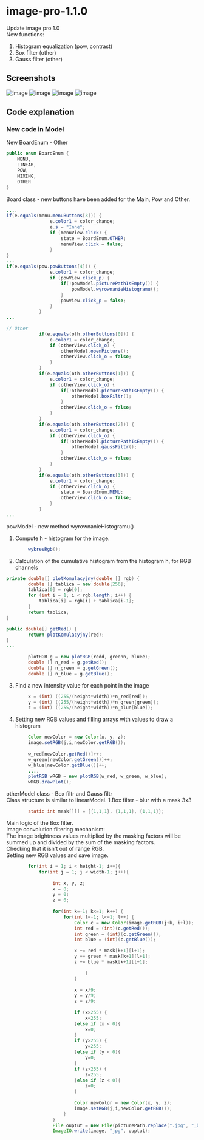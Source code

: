 # image-pro-1.1.0
Update image pro 1.0 \
New functions:
1. Histogram equalization (pow, contrast)
2. Box filter (other)
3. Gauss filter (other)
## Screenshots
![image](https://user-images.githubusercontent.com/72127610/116815946-45220680-ab60-11eb-807d-6923403d037b.png)
![image](https://user-images.githubusercontent.com/72127610/116815951-4b17e780-ab60-11eb-8389-aeeb7306d2b4.png)
![image](https://user-images.githubusercontent.com/72127610/116815953-50753200-ab60-11eb-8fe1-5d829425d484.png)
![image](https://user-images.githubusercontent.com/72127610/116815961-579c4000-ab60-11eb-9496-43fd90182a9a.png)
## Code explanation
### New code in Model
New BoardEnum - Other
```java
public enum BoardEnum {
	MENU,
	LINEAR,
	POW,
	MIXING,
	OTHER
}

```
Board class - new buttons have been added for the Main, Pow and Other.
```java
....
if(e.equals(menu.menuButtons[3])) {
				e.color1 = color_change;
				e.s = "Inne";
				if (menuView.click) {
					state = BoardEnum.OTHER;
					menuView.click = false;
				}
}
... 
if(e.equals(pow.powButtons[4])) {
				e.color1 = color_change;
				if (powView.click_p) {
					if(!powModel.picturePathIsEmpty()) {
						powModel.wyrownanieHistogramu();
					}
					powView.click_p = false;
				}
			}
...

// Other
			if(e.equals(oth.otherButtons[0])) {
				e.color1 = color_change;
				if (otherView.click_o) {
					otherModel.openPicture();
					otherView.click_o = false;
				}
			}
			if(e.equals(oth.otherButtons[1])) {
				e.color1 = color_change;
				if (otherView.click_o) {
					if(!otherModel.picturePathIsEmpty()) {
						otherModel.boxFiltr();
					}
					otherView.click_o = false;
				}
			}
			if(e.equals(oth.otherButtons[2])) {
				e.color1 = color_change;
				if (otherView.click_o) {
					if(!otherModel.picturePathIsEmpty()) {
						otherModel.gaussFiltr();
					}
					otherView.click_o = false;
				}
			}
			if(e.equals(oth.otherButtons[3])) {
				e.color1 = color_change;
				if (otherView.click_o) {
					state = BoardEnum.MENU;
					otherView.click_o = false;
				}
			}
...
```
powModel - new method wyrownanieHistogramu()
1. Compute h - histogram for the image.
```java
		wykresRgb();
```
2. Calculation of the cumulative histogram from the histogram h, for RGB channels
```java
private double[] plotKomulacyjny(double [] rgb) {
	    double [] tablica = new double[256];
	    tablica[0] = rgb[0];
	    for (int i = 1; i < rgb.length; i++) {
	    	tablica[i] = rgb[i] + tablica[i-1];
	    }
		return tablica;
}

public double[] getRed() {
	    return plotKomulacyjny(red);
}
...	
```
```java
		plotRGB g = new plotRGB(redd, greenn, bluee);
		double [] n_red = g.getRed();
		double [] n_green = g.getGreen();
		double [] n_blue = g.getBlue();
```
3. Find a new intensity value for each point in the image
```java
		x = (int) ((255/(height*width))*n_red[red]);
		y = (int) ((255/(height*width))*n_green[green]);
		z = (int) ((255/(height*width))*n_blue[blue]);
```
4. Setting new RGB values and filling arrays with values to draw a histogram
```java
		Color newColor = new Color(x, y, z);
		image.setRGB(j,i,newColor.getRGB());
				 
		w_red[newColor.getRed()]++;
		w_green[newColor.getGreen()]++;
		w_blue[newColor.getBlue()]++;
		....
		plotRGB wRGB = new plotRGB(w_red, w_green, w_blue);
		wRGB.drawPlot();
```
otherModel class - Box filtr and Gauss filtr\
Class structure is similar to linearModel.
1.Box filter - blur with a mask 3x3
```java
		static int mask[][] = {{1,1,1}, {1,1,1}, {1,1,1}};
```
Main logic of the Box filter.\
Image convolution filtering mechanism:\
The image brightness values multiplied by the masking factors will be summed up and divided by the sum of the masking factors.\
Checking that it isn't out of range RGB.\
Setting new RGB values and save image.
```java
		for(int i = 1; i < height-1; i++){
			for(int j = 1; j < width-1; j++){
						 
				 int x, y, z;
				 x = 0;
				 y = 0;
				 z = 0;
						 
				 for(int k=-1; k<=1; k++) {
					 for(int l=-1; l<=1; l++) {
						 Color c = new Color(image.getRGB(j+k, i+l));
						 int red = (int)(c.getRed());
						 int green = (int)(c.getGreen());
						 int blue = (int)(c.getBlue());

						 x += red * mask[k+1][l+1];
						 y += green * mask[k+1][l+1];
						 z += blue * mask[k+1][l+1];

							 }
						 }
							 
						 x = x/9;
						 y = y/9;
						 z = z/9;
						 
						 if (x>255) {
							 x=255;
						 }else if (x < 0){
							 x=0;
						 }
						 if (y>255) {
							 y=255;
						 }else if (y < 0){
							 y=0;
						 }
						 if (z>255) {
							 z=255;
						 }else if (z < 0){
							 z=0;
						 }
						
						 Color newColor = new Color(x, y, z);
						 image.setRGB(j,i,newColor.getRGB());
					 }
				 }
				 File ouptut = new File(picturePath.replace(".jpg", "_box_filtr.jpg"));
				 ImageIO.write(image, "jpg", ouptut);
```

